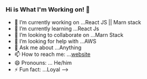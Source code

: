 ### Hi is What I'm Working on! 👋


- 🔭 I’m currently working on ...React JS || Marn stack
- 🌱 I’m currently learning ...React Js
- 👯 I’m looking to collaborate on ...Marn Stack
- 🤔 I’m looking for help with ...AWS
- 💬 Ask me about ...Anything
- 📫 How to reach me: ...[website]( https://iamdanish.herokuapp.com/ )
- 😄 Pronouns: ... He/him
- ⚡ Fun fact: ...Loyal
-->
